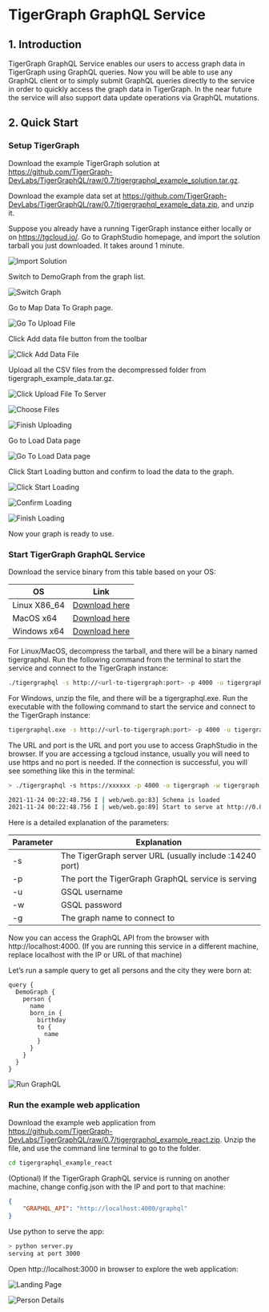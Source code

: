 # TigerGraph GraphQL Service

## 1. Introduction

TigerGraph GraphQL Service enables our users to access graph data in TigerGraph using GraphQL queries. Now you will be able to use any GraphQL client or to simply submit GraphQL queries directly to the service in order to quickly access the graph data in TigerGraph. In the near future the service will also support data update operations via GraphQL mutations.

## 2. Quick Start

### Setup TigerGraph

Download the example TigerGraph solution at https://github.com/TigerGraph-DevLabs/TigerGraphQL/raw/0.7/tigergraphql_example_solution.tar.gz. 

Download the example data set at https://github.com/TigerGraph-DevLabs/TigerGraphQL/raw/0.7/tigergraphql_example_data.zip, and unzip it.

Suppose you already have a running TigerGraph instance either locally or on https://tgcloud.io/. Go to GraphStudio homepage, and import the solution tarball you just downloaded. It takes around 1 minute.

![Import Solution](example-react/media/1-import-solution.png)

Switch to DemoGraph from the graph list.

![Switch Graph](example-react/media/2-switch-graph.png)

Go to Map Data To Graph page.

![Go To Upload File](example-react/media/3-map-data-to-graph.png)

Click Add data file button from the toolbar

![Click Add Data File](example-react/media/4-upload-files.png)

Upload all the CSV files from the decompressed folder from tigergraph_example_data.tar.gz. 

![Click Upload File To Server](example-react/media/5-select-files.png)

![Choose Files](example-react/media/6-choose-all-files.png)

![Finish Uploading](example-react/media/7-upload-finish.png)

Go to Load Data page

![Go To Load Data page](example-react/media/8-load-data.png)

Click Start Loading button and confirm to load the data to the graph.

![Click Start Loading](example-react/media/9-start-loading.png)

![Confirm Loading](example-react/media/10-confirm.png)

![Finish Loading](example-react/media/11-finish.png)

Now your graph is ready to use.

### Start TigerGraph GraphQL Service

Download the service binary from this table based on your OS:

| OS           | Link          |
|--------------|---------------|
| Linux X86_64 | [Download here](https://tigergraph-release-download.s3.us-west-1.amazonaws.com/tigergraphql/tigergraph-graphql-0.7.0-linux-x86_64.tar.gz) |
| MacOS x64    | [Download here](https://tigergraph-release-download.s3.us-west-1.amazonaws.com/tigergraphql/tigergraph-graphql-0.7.0-macos-x64.tar.gz) |
| Windows x64  | [Download here](https://tigergraph-release-download.s3.us-west-1.amazonaws.com/tigergraphql/tigergraph-graphql-0.7.0-windows-x64.zip) |

For Linux/MacOS, decompress the tarball, and there will be a binary named tigergraphql.
Run the following command from the terminal to start the service and connect to the TigerGraph instance:

```bash
./tigergraphql -s http://<url-to-tigergraph:port> -p 4000 -u tigergraph -w tigergraph -g DemoGraph
```

For Windows, unzip the file, and there will be a tigergraphql.exe.
Run the executable with the following command to start the service and connect to the TigerGraph instance:

```bash
tigergraphql.exe -s http://<url-to-tigergraph:port> -p 4000 -u tigergraph -w tigergraph -g DemoGraph
```

The URL and port is the URL and port you use to access GraphStudio in the browser. If you are accessing a tgcloud instance, usually you will need to use https and no port is needed.
If the connection is successful, you will see something like this in the terminal:

```bash
> ./tigergraphql -s https://xxxxxx -p 4000 -u tigergraph -w tigergraph -g DemoGraph

2021-11-24 00:22:48.756 I | web/web.go:83] Schema is loaded
2021-11-24 00:22:48.756 I | web/web.go:89] Start to serve at http://0.0.0.0:4000
```

Here is a detailed explanation of the parameters:

| Parameter | Explanation |
|-----------|-------------|
| -s | The TigerGraph server URL (usually include :14240 port) |
| -p | The port the TigerGraph GraphQL service is serving |
| -u | GSQL username |
| -w | GSQL password |
| -g | The graph name to connect to |

Now you can access the GraphQL API from the browser with http://localhost:4000. (If you are running this service in a different machine, replace localhost with the IP or URL of that machine)

Let’s run a sample query to get all persons and the city they were born at:

```
query {
  DemoGraph {
    person {
      name
      born_in {
        birthday
        to {
          name
        }
      }
    }
  }
}
```

![Run GraphQL](example-react/media/12-run-graphql.png)

### Run the example web application

Download the example web application from https://github.com/TigerGraph-DevLabs/TigerGraphQL/raw/0.7/tigergraphql_example_react.zip. 
Unzip the file, and use the command line terminal to go to the folder.

```bash
cd tigergraphql_example_react
```

(Optional) If the TigerGraph GraphQL service is running on another machine, change config.json with the IP and port to that machine:

```json
{
    "GRAPHQL_API": "http://localhost:4000/graphql"
}
```

Use python to serve the app:

```bash
> python server.py
serving at port 3000
```

Open http://localhost:3000 in browser to explore the web application:

![Landing Page](example-react/media/landing-page.png)

![Person Details](example-react/media/person-detail.png)
